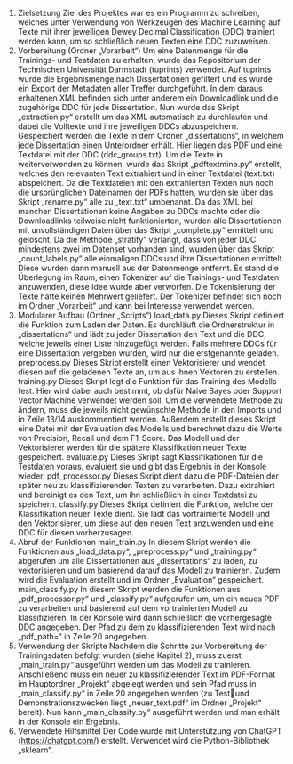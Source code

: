 1. Zielsetzung
Ziel des Projektes war es ein Programm zu schreiben, welches unter Verwendung von Werkzeugen 
des Machine Learning auf Texte mit ihrer jeweiligen Dewey Decimal Classification (DDC) trainiert 
werden kann, um so schließlich neuen Texten eine DDC zuzuweisen.
2. Vorbereitung (Ordner „Vorarbeit“)
Um eine Datenmenge für die Trainings- und Testdaten zu erhalten, wurde das Repositorium der 
Technischen Universität Darmstadt (tuprints) verwendet. Auf tuprints wurde die Ergebnismenge 
nach Dissertationen gefiltert und es wurde ein Export der Metadaten aller Treffer durchgeführt. In 
dem daraus erhaltenen XML befinden sich unter anderem ein Downloadlink und die zugehörige DDC 
für jede Dissertation.
Nun wurde das Skript „extraction.py“ erstellt um das XML automatisch zu durchlaufen und dabei die 
Volltexte und ihre jeweiligen DDCs abzuspeichern. Gespeichert werden die Texte in dem Ordner 
„dissertations“, in welchem jede Dissertation einen Unterordner erhält. Hier liegen das PDF und eine 
Textdatei mit der DDC (ddc_groups.txt).
Um die Texte in weiterverwenden zu können, wurde das Skript „pdftextmine.py“ erstellt, welches 
den relevanten Text extrahiert und in einer Textdatei (text.txt) abspeichert.
Da die Textdateien mit den extrahierten Texten nun noch die ursprünglichen Dateinamen der PDFs 
hatten, wurden sie über das Skript „rename.py“ alle zu „text.txt“ umbenannt.
Da das XML bei manchen Dissertationen keine Angaben zu DDCs machte oder die Downloadlinks 
teilweise nicht funktionierten, wurden alle Dissertationen mit unvollständigen Daten über das Skript 
„complete.py“ ermittelt und gelöscht.
Da die Methode „stratify“ verlangt, dass von jeder DDC mindestens zwei im Datenset vorhanden 
sind, wurden über das Skript „count_labels.py“ alle einmaligen DDCs und ihre Dissertationen 
ermittelt. Diese wurden dann manuell aus der Datenmenge entfernt.
Es stand die Überlegung im Raum, einen Tokenizer auf die Trainings- und Testdaten anzuwenden, 
diese Idee wurde aber verworfen. Die Tokenisierung der Texte hätte keinen Mehrwert geliefert. 
Der Tokenizer befindet sich noch im Ordner „Vorarbeit“ und kann bei Interesse verwendet werden.
3. Modularer Aufbau (Ordner „Scripts“)
load_data.py
Dieses Skript definiert die Funktion zum Laden der Daten. Es durchläuft die Ordnerstruktur in 
„dissertations“ und lädt zu jeder Dissertation den Text und die DDC, welche jeweils einer Liste 
hinzugefügt werden. Falls mehrere DDCs für eine Dissertation vergeben wurden, wird nur die 
erstgenannte geladen.
preprocess.py
Dieses Skript erstellt einen Vektorisierer und wendet diesen auf die geladenen Texte an, um aus 
ihnen Vektoren zu erstellen.
training.py
Dieses Skript legt die Funktion für das Training des Modells fest. Hier wird dabei auch bestimmt, ob 
dafür Naive Bayes oder Support Vector Machine verwendet werden soll. Um die verwendete 
Methode zu ändern, muss die jeweils nicht gewünschte Methode in den Imports und in Zeile 13/14 
auskommentiert werden.
Außerdem erstellt dieses Skript eine Datei mit der Evaluation des Modells und berechnet dazu die 
Werte von Precision, Recall und dem F1-Score. Das Modell und der Vektorisierer werden für die 
spätere Klassifikation neuer Texte gespeichert.
evaluate.py
Dieses Skript sagt Klassifikationen für die Testdaten voraus, evaluiert sie und gibt das Ergebnis in der 
Konsole wieder.
pdf_processor.py
Dieses Skript dient dazu die PDF-Dateien der später neu zu klassifizierenden Texten zu verarbeiten. 
Dazu extrahiert und bereinigt es den Text, um ihn schließlich in einer Textdatei zu speichern. 
classify.py
Dieses Skript definiert die Funktion, welche der Klassifikation neuer Texte dient. Sie lädt das 
vortrainierte Modell und den Vektorisierer, um diese auf den neuen Text anzuwenden und eine DDC 
für diesen vorherzusagen.
4. Abruf der Funktionen
main_train.py
In diesem Skript werden die Funktionen aus „load_data.py“, „preprocess.py“ und „training.py“ 
abgerufen um alle Dissertationen aus „dissertations“ zu laden, zu vektorisieren und um basierend 
darauf das Modell zu trainieren. Zudem wird die Evaluation erstellt und im Ordner „Evaluation“ 
gespeichert.
main_classify.py
In diesem Skript werden die Funktionen aus „pdf_processor.py“ und „classify.py“ aufgerufen um, um 
ein neues PDF zu verarbeiten und basierend auf dem vortrainierten Modell zu klassifizieren. In der 
Konsole wird dann schließlich die vorhergesagte DDC angegeben. Der Pfad zu dem zu 
klassifizierenden Text wird nach „pdf_path=“ in Zeile 20 angegeben.
5. Verwendung der Skripte
Nachdem die Schritte zur Vorbereitung der Trainingsdaten befolgt wurden (siehe Kapitel 2), muss 
zuerst „main_train.py“ ausgeführt werden um das Modell zu trainieren. 
Anschließend muss ein neuer zu klassifizierender Text im PDF-Format im Hauptordner „Projekt“ 
abgelegt werden und sein Pfad muss in „main_classify.py“ in Zeile 20 angegeben werden (zu Testund Demonstrationszwecken liegt „neuer_text.pdf“ im Ordner „Projekt“ bereit). 
Nun kann „main_classify.py“ ausgeführt werden und man erhält in der Konsole ein Ergebnis.
6. Verwendete Hilfsmittel
Der Code wurde mit Unterstützung von ChatGPT (https://chatgpt.com/) erstellt.
Verwendet wird die Python-Bibliothek „sklearn“.
